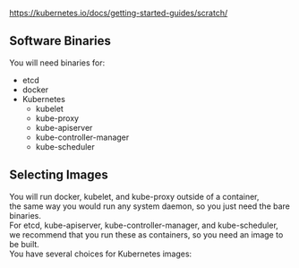 https://kubernetes.io/docs/getting-started-guides/scratch/  
## Software Binaries
You will need binaries for:  
- etcd
- docker
- Kubernetes
  - kubelet
  - kube-proxy
  - kube-apiserver
  - kube-controller-manager
  - kube-scheduler
## Selecting Images
You will run docker, kubelet, and kube-proxy outside of a container,   
the same way you would run any system daemon, so you just need the bare binaries.  
For etcd, kube-apiserver, kube-controller-manager, and kube-scheduler,  
we recommend that you run these as containers, so you need an image to be built.  
You have several choices for Kubernetes images:  

